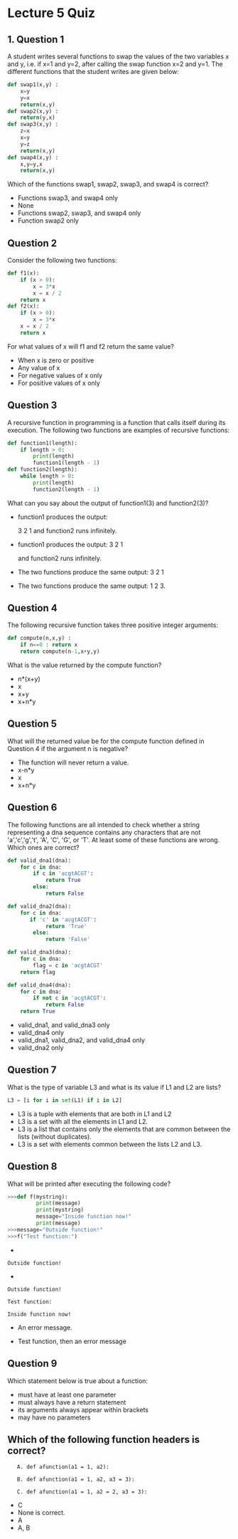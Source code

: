 # Lecture 5 Quiz

## 1. Question 1
A student writes several functions to swap the values of the two variables x and y, i.e. if x=1 and y=2, after 
calling the swap function x=2 and y=1. The different functions that the student writes are given below:
```Python
def swap1(x,y) :
    x=y
    y=x
    return(x,y)
def swap2(x,y) :
    return(y,x)
def swap3(x,y) :
    z=x
    x=y
    y=z
    return(x,y)
def swap4(x,y) :
    x,y=y,x
    return(x,y)
```    
Which of the functions swap1, swap2, swap3, and swap4 is correct?
* Functions swap3, and swap4 only
* None
* Functions swap2, swap3, and swap4 only
* Function swap2 only

## Question 2
Consider the following two functions:
```Python
def f1(x):
    if (x > 0):
        x = 3*x 
        x = x / 2
    return x
def f2(x):
    if (x > 0):
        x = 3*x
    x = x / 2
    return x
```
For what values of x will f1 and f2 return the same value?
* When x is zero or positive
* Any value of x
* For negative values of x only
* For positive values of x only

## Question 3
A recursive function in programming is a function that calls itself during its execution. The following two functions are examples of recursive functions:
```Python
def function1(length):
    if length > 0:
        print(length)
        function1(length - 1)
def function2(length):
    while length > 0:
        print(length)
        function2(length - 1)
```
What can you say about the output of function1(3) and function2(3)?
* function1 produces the output: 

    3 2 1 and function2 runs infinitely.

* function1 produces the output: 3 2 1

    and function2 runs infinitely.
    
* The two functions produce the same output: 3 2 1

* The two functions produce the same output: 1 2 3.
 

## Question 4
The following recursive function takes three positive integer arguments:
```Python
def compute(n,x,y) :
    if n==0 : return x
    return compute(n-1,x+y,y)
```
What is the value returned by the compute function?
* n*(x+y)
* x
* x+y
* x+n*y

## Question 5
What will the returned value be for the compute function defined in Question 4 if the argument n is negative?
* The function will never return a value.
* x-n*y
* x
* x+n*y

## Question 6
The following functions are all intended to check whether a string representing a dna sequence contains any characters 
that are not 'a','c','g','t', 'A', 'C', 'G', or 'T'. At least some of these functions are wrong. Which ones are correct?
```Python
def valid_dna1(dna):
    for c in dna:
        if c in 'acgtACGT':
            return True
        else:
            return False
```
```Python 
def valid_dna2(dna):
    for c in dna:
       if 'c' in 'acgtACGT':
            return 'True'
        else:
            return 'False'
```
```Python
def valid_dna3(dna):
    for c in dna:
        flag = c in 'acgtACGT'
    return flag
```
```Python
def valid_dna4(dna):
    for c in dna:
        if not c in 'acgtACGT':
            return False
    return True
```
* valid_dna1, and valid_dna3 only
* valid_dna4 only
* valid_dna1, valid_dna2, and valid_dna4 only
* valid_dna2 only

## Question 7
What is the type of variable L3 and what is its value if L1 and L2 are lists?
```Python
L3 = [i for i in set(L1) if i in L2]
```
* L3 is a tuple with elements that are both in L1 and L2
* L3 is a set with all the elements in L1 and L2.
* L3 is a list that contains only the elements that are common between the lists (without duplicates).
* L3 is a set with elements common between the lists L2 and L3.

## Question 8
What will be printed after executing the following code?
```Python
>>>def f(mystring):
         print(message)
         print(mystring)
         message="Inside function now!"
         print(message)
>>>message="Outside function!"
>>>f("Test function:")
```
* 
```
Outside function!
```
* 
```
Outside function!

Test function:

Inside function now!
```

* An error message.

* Test function, then an error message

## Question 9
Which statement below is true about a function:
* must have at least one parameter
* must always have a return statement
* its arguments always appear within brackets
* may have no parameters

## Which of the following function headers is correct?
```
   A. def afunction(a1 = 1, a2):

   B. def afunction(a1 = 1, a2, a3 = 3):

   C. def afunction(a1 = 1, a2 = 2, a3 = 3):
```   
* C
* None is correct.
* A
* A, B
